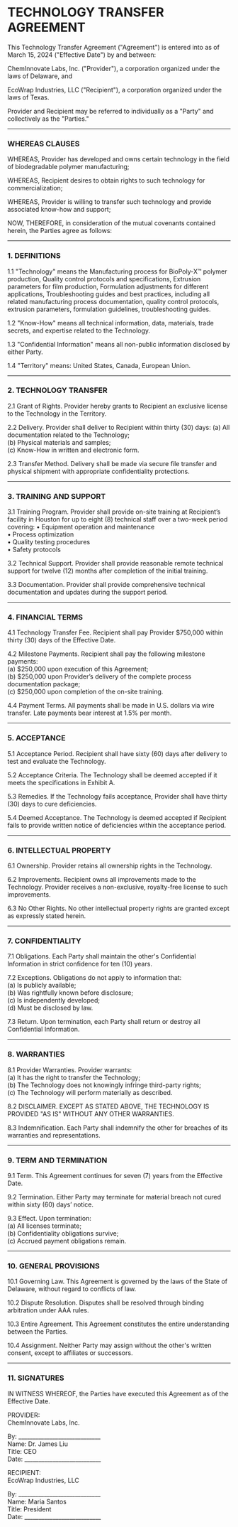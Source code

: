 <!--
Generated by CaseThread CLI POC
Document Type: technology-transfer-agreement
Input File: cil-06-tech-transfer-manufacturing.yaml
Generated: 2025-07-09T00:44:21.353Z
Generation Time: 23s
-->

TECHNOLOGY TRANSFER AGREEMENT
================================

This Technology Transfer Agreement ("Agreement") is entered into as of March 15, 2024 ("Effective Date") by and between:

ChemInnovate Labs, Inc. ("Provider"), a corporation organized under the laws of Delaware, and

EcoWrap Industries, LLC ("Recipient"), a corporation organized under the laws of Texas.

Provider and Recipient may be referred to individually as a "Party" and collectively as the "Parties."

---

### WHEREAS CLAUSES

WHEREAS, Provider has developed and owns certain technology in the field of biodegradable polymer manufacturing;

WHEREAS, Recipient desires to obtain rights to such technology for commercialization;

WHEREAS, Provider is willing to transfer such technology and provide associated know-how and support;

NOW, THEREFORE, in consideration of the mutual covenants contained herein, the Parties agree as follows:

---

### 1. DEFINITIONS

1.1 "Technology" means the Manufacturing process for BioPoly-X™ polymer production, Quality control protocols and specifications, Extrusion parameters for film production, Formulation adjustments for different applications, Troubleshooting guides and best practices, including all related manufacturing process documentation, quality control protocols, extrusion parameters, formulation guidelines, troubleshooting guides.

1.2 "Know-How" means all technical information, data, materials, trade secrets, and expertise related to the Technology.

1.3 "Confidential Information" means all non-public information disclosed by either Party.

1.4 "Territory" means: United States, Canada, European Union.

---

### 2. TECHNOLOGY TRANSFER

2.1 Grant of Rights. Provider hereby grants to Recipient an exclusive license to the Technology in the Territory.

2.2 Delivery. Provider shall deliver to Recipient within thirty (30) days:
   (a) All documentation related to the Technology;  
   (b) Physical materials and samples;  
   (c) Know-How in written and electronic form.

2.3 Transfer Method. Delivery shall be made via secure file transfer and physical shipment with appropriate confidentiality protections.

---

### 3. TRAINING AND SUPPORT

3.1 Training Program. Provider shall provide on-site training at Recipient’s facility in Houston for up to eight (8) technical staff over a two-week period covering:
   • Equipment operation and maintenance  
   • Process optimization  
   • Quality testing procedures  
   • Safety protocols  

3.2 Technical Support. Provider shall provide reasonable remote technical support for twelve (12) months after completion of the initial training.

3.3 Documentation. Provider shall provide comprehensive technical documentation and updates during the support period.

---

### 4. FINANCIAL TERMS

4.1 Technology Transfer Fee. Recipient shall pay Provider $750,000 within thirty (30) days of the Effective Date.

4.2 Milestone Payments. Recipient shall pay the following milestone payments:  
   (a) $250,000 upon execution of this Agreement;  
   (b) $250,000 upon Provider’s delivery of the complete process documentation package;  
   (c) $250,000 upon completion of the on-site training.

4.4 Payment Terms. All payments shall be made in U.S. dollars via wire transfer. Late payments bear interest at 1.5% per month.

---

### 5. ACCEPTANCE

5.1 Acceptance Period. Recipient shall have sixty (60) days after delivery to test and evaluate the Technology.

5.2 Acceptance Criteria. The Technology shall be deemed accepted if it meets the specifications in Exhibit A.

5.3 Remedies. If the Technology fails acceptance, Provider shall have thirty (30) days to cure deficiencies.

5.4 Deemed Acceptance. The Technology is deemed accepted if Recipient fails to provide written notice of deficiencies within the acceptance period.

---

### 6. INTELLECTUAL PROPERTY

6.1 Ownership. Provider retains all ownership rights in the Technology.

6.2 Improvements. Recipient owns all improvements made to the Technology. Provider receives a non-exclusive, royalty-free license to such improvements.

6.3 No Other Rights. No other intellectual property rights are granted except as expressly stated herein.

---

### 7. CONFIDENTIALITY

7.1 Obligations. Each Party shall maintain the other's Confidential Information in strict confidence for ten (10) years.

7.2 Exceptions. Obligations do not apply to information that:  
   (a) Is publicly available;  
   (b) Was rightfully known before disclosure;  
   (c) Is independently developed;  
   (d) Must be disclosed by law.

7.3 Return. Upon termination, each Party shall return or destroy all Confidential Information.

---

### 8. WARRANTIES

8.1 Provider Warranties. Provider warrants:  
   (a) It has the right to transfer the Technology;  
   (b) The Technology does not knowingly infringe third-party rights;  
   (c) The Technology will perform materially as described.

8.2 DISCLAIMER. EXCEPT AS STATED ABOVE, THE TECHNOLOGY IS PROVIDED "AS IS" WITHOUT ANY OTHER WARRANTIES.

8.3 Indemnification. Each Party shall indemnify the other for breaches of its warranties and representations.

---

### 9. TERM AND TERMINATION

9.1 Term. This Agreement continues for seven (7) years from the Effective Date.

9.2 Termination. Either Party may terminate for material breach not cured within sixty (60) days’ notice.

9.3 Effect. Upon termination:  
   (a) All licenses terminate;  
   (b) Confidentiality obligations survive;  
   (c) Accrued payment obligations remain.

---

### 10. GENERAL PROVISIONS

10.1 Governing Law. This Agreement is governed by the laws of the State of Delaware, without regard to conflicts of law.

10.2 Dispute Resolution. Disputes shall be resolved through binding arbitration under AAA rules.

10.3 Entire Agreement. This Agreement constitutes the entire understanding between the Parties.

10.4 Assignment. Neither Party may assign without the other's written consent, except to affiliates or successors.

---

### 11. SIGNATURES

IN WITNESS WHEREOF, the Parties have executed this Agreement as of the Effective Date.

PROVIDER:  
ChemInnovate Labs, Inc.

By: _____________________________  
Name: Dr. James Liu  
Title: CEO  
Date: ___________________________

RECIPIENT:  
EcoWrap Industries, LLC

By: _____________________________  
Name: Maria Santos  
Title: President  
Date: ___________________________